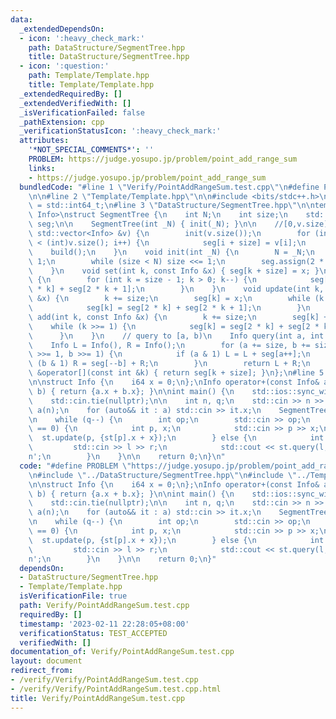 ```yaml
---
data:
  _extendedDependsOn:
  - icon: ':heavy_check_mark:'
    path: DataStructure/SegmentTree.hpp
    title: DataStructure/SegmentTree.hpp
  - icon: ':question:'
    path: Template/Template.hpp
    title: Template/Template.hpp
  _extendedRequiredBy: []
  _extendedVerifiedWith: []
  _isVerificationFailed: false
  _pathExtension: cpp
  _verificationStatusIcon: ':heavy_check_mark:'
  attributes:
    '*NOT_SPECIAL_COMMENTS*': ''
    PROBLEM: https://judge.yosupo.jp/problem/point_add_range_sum
    links:
    - https://judge.yosupo.jp/problem/point_add_range_sum
  bundledCode: "#line 1 \"Verify/PointAddRangeSum.test.cpp\"\n#define PROBLEM \"https://judge.yosupo.jp/problem/point_add_range_sum\"\
    \n\n#line 2 \"Template/Template.hpp\"\n\n#include <bits/stdc++.h>\n\nusing i64\
    \ = std::int64_t;\n#line 3 \"DataStructure/SegmentTree.hpp\"\n\ntemplate <typename\
    \ Info>\nstruct SegmentTree {\n    int N;\n    int size;\n    std::vector<Info>\
    \ seg;\n\n    SegmentTree(int _N) { init(_N); }\n\n    //[0,v.size)\n    SegmentTree(const\
    \ std::vector<Info> &v) {\n        init(v.size());\n        for (int i = 0; i\
    \ < (int)v.size(); i++) {\n            seg[i + size] = v[i];\n        }\n    \
    \    build();\n    }\n    void init(int _N) {\n        N = _N;\n        size =\
    \ 1;\n        while (size < N) size <<= 1;\n        seg.assign(2 * size, Info());\n\
    \    }\n    void set(int k, const Info &x) { seg[k + size] = x; }\n    void build()\
    \ {\n        for (int k = size - 1; k > 0; k--) {\n            seg[k] = seg[2\
    \ * k] + seg[2 * k + 1];\n        }\n    }\n    void update(int k, const Info\
    \ &x) {\n        k += size;\n        seg[k] = x;\n        while (k >>= 1) {\n\
    \            seg[k] = seg[2 * k] + seg[2 * k + 1];\n        }\n    }\n    void\
    \ add(int k, const Info &x) {\n        k += size;\n        seg[k] += x;\n    \
    \    while (k >>= 1) {\n            seg[k] = seg[2 * k] + seg[2 * k + 1];\n  \
    \      }\n    }\n    // query to [a, b)\n    Info query(int a, int b) {\n    \
    \    Info L = Info(), R = Info();\n        for (a += size, b += size; a < b; a\
    \ >>= 1, b >>= 1) {\n            if (a & 1) L = L + seg[a++];\n            if\
    \ (b & 1) R = seg[--b] + R;\n        }\n        return L + R;\n    }\n    Info\
    \ &operator[](const int &k) { return seg[k + size]; }\n};\n#line 5 \"Verify/PointAddRangeSum.test.cpp\"\
    \n\nstruct Info {\n    i64 x = 0;\n};\nInfo operator+(const Info& a, const Info&\
    \ b) { return {a.x + b.x}; }\n\nint main() {\n    std::ios::sync_with_stdio(false);\n\
    \    std::cin.tie(nullptr);\n\n    int n, q;\n    std::cin >> n >> q;\n    std::vector<Info>\
    \ a(n);\n    for (auto&& it : a) std::cin >> it.x;\n    SegmentTree<Info> st(a);\n\
    \n    while (q--) {\n        int op;\n        std::cin >> op;\n        if (op\
    \ == 0) {\n            int p, x;\n            std::cin >> p >> x;\n          \
    \  st.update(p, {st[p].x + x});\n        } else {\n            int l, r;\n   \
    \         std::cin >> l >> r;\n            std::cout << st.query(l, r).x << '\\\
    n';\n        }\n    }\n\n    return 0;\n}\n"
  code: "#define PROBLEM \"https://judge.yosupo.jp/problem/point_add_range_sum\"\n\
    \n#include \"../DataStructure/SegmentTree.hpp\"\n#include \"../Template/Template.hpp\"\
    \n\nstruct Info {\n    i64 x = 0;\n};\nInfo operator+(const Info& a, const Info&\
    \ b) { return {a.x + b.x}; }\n\nint main() {\n    std::ios::sync_with_stdio(false);\n\
    \    std::cin.tie(nullptr);\n\n    int n, q;\n    std::cin >> n >> q;\n    std::vector<Info>\
    \ a(n);\n    for (auto&& it : a) std::cin >> it.x;\n    SegmentTree<Info> st(a);\n\
    \n    while (q--) {\n        int op;\n        std::cin >> op;\n        if (op\
    \ == 0) {\n            int p, x;\n            std::cin >> p >> x;\n          \
    \  st.update(p, {st[p].x + x});\n        } else {\n            int l, r;\n   \
    \         std::cin >> l >> r;\n            std::cout << st.query(l, r).x << '\\\
    n';\n        }\n    }\n\n    return 0;\n}"
  dependsOn:
  - DataStructure/SegmentTree.hpp
  - Template/Template.hpp
  isVerificationFile: true
  path: Verify/PointAddRangeSum.test.cpp
  requiredBy: []
  timestamp: '2023-02-11 22:28:05+08:00'
  verificationStatus: TEST_ACCEPTED
  verifiedWith: []
documentation_of: Verify/PointAddRangeSum.test.cpp
layout: document
redirect_from:
- /verify/Verify/PointAddRangeSum.test.cpp
- /verify/Verify/PointAddRangeSum.test.cpp.html
title: Verify/PointAddRangeSum.test.cpp
---
```

